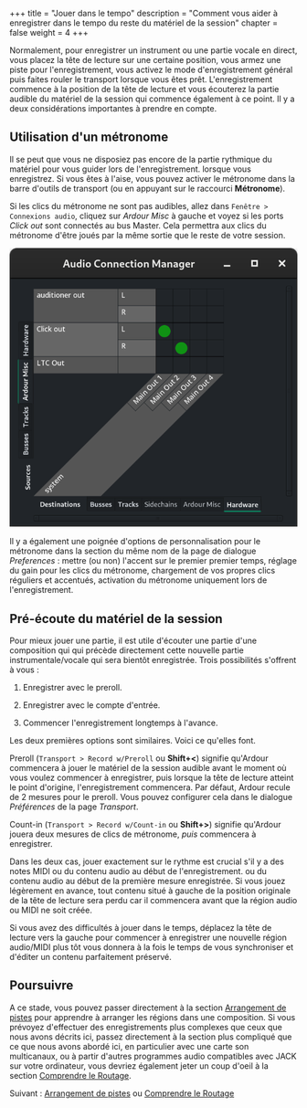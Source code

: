 +++
title = "Jouer dans le tempo"
description = "Comment vous aider à enregistrer dans le tempo du reste du matériel de la session"
chapter = false
weight = 4
+++

Normalement, pour enregistrer un instrument ou une partie vocale en direct, vous placez la tête de lecture sur une certaine position, vous armez une piste pour l'enregistrement, vous activez le mode d'enregistrement général puis faites rouler le transport lorsque vous êtes prêt. L'enregistrement commence à la position de la tête de lecture et vous écouterez la partie audible du matériel de la session qui commence également à ce point.
Il y a deux considérations importantes à prendre en compte.

## Utilisation d'un métronome

Il se peut que vous ne disposiez pas encore de la partie rythmique du matériel pour vous guider lors de l'enregistrement.
lorsque vous enregistrez. Si vous êtes à l'aise, vous pouvez activer le métronome dans la barre d'outils de transport (ou en appuyant sur le raccourci **Métronome**).

Si les clics du métronome ne sont pas audibles, allez dans `Fenêtre > Connexions audio`, cliquez sur _Ardour Misc_ à gauche et voyez si les ports _Click out_ sont connectés au bus Master. Cela permettra aux clics du métronome d'être joués par la même sortie que le reste de votre session.

![Ports de sortie de clics connectés au bus maître](en/click-out-ports.png?width=40vw)

Il y a également une poignée d'options de personnalisation pour le métronome dans la section du même nom de la page de dialogue _Preferences_ : mettre (ou non) l'accent sur le premier premier temps, réglage du gain pour les clics du métronome, chargement de vos propres clics réguliers et accentués, activation du métronome uniquement lors de l'enregistrement.

## Pré-écoute du matériel de la session

Pour mieux jouer une partie, il est utile d'écouter une partie d'une composition qui qui précède directement cette nouvelle partie instrumentale/vocale qui sera bientôt enregistrée.
Trois possibilités s'offrent à vous :

1. Enregistrer avec le preroll.

2. Enregistrer avec le compte d'entrée.

3. Commencer l'enregistrement longtemps à l'avance.

Les deux premières options sont similaires. Voici ce qu'elles font.

Preroll (`Transport > Record w/Preroll` ou **Shift+<**) signifie qu'Ardour commencera à jouer le matériel de la session audible avant le moment où vous voulez commencer à enregistrer, puis lorsque la tête de lecture atteint le point d'origine, l'enregistrement commencera. Par défaut, Ardour recule de 2 mesures pour le preroll. Vous pouvez configurer cela dans le dialogue _Préférences_ de la page _Transport_.

Count-in (`Transport > Record w/Count-in` ou **Shift+>**) signifie qu'Ardour jouera deux mesures de clics de métronome, _puis_ commencera à enregistrer.

Dans les deux cas, jouer exactement sur le rythme est crucial s'il y a des notes MIDI ou du contenu audio au début de l'enregistrement.
ou du contenu audio au début de la première mesure enregistrée. Si vous jouez légèrement en avance, tout contenu situé à gauche de la position originale de la tête de lecture sera perdu car il commencera avant que la région audio ou MIDI ne soit créée.

Si vous avez des difficultés à jouer dans le temps, déplacez la tête de lecture vers la gauche pour commencer à enregistrer une nouvelle région audio/MIDI plus tôt vous donnera à la fois le temps de vous synchroniser et d'éditer un contenu parfaitement préservé.

<!-- ## TODO : correction de la latence ??? -->

## Poursuivre

A ce stade, vous pouvez passer directement à la section [Arrangement de pistes](../../editing-sessions/arranging-tracks/) pour apprendre à arranger les régions dans une composition. Si vous prévoyez d'effectuer des enregistrements plus complexes que ceux que nous avons décrits ici, passez directement à la section plus compliqué que ce que nous avons abordé ici, en particulier avec une carte son multicanaux, ou à partir d'autres programmes audio compatibles avec JACK sur votre ordinateur, vous devriez également jeter un coup d'oeil à la section [Comprendre le Routage](../understanding-routing).

Suivant : [Arrangement de pistes](../../editing-sessions/arranging-tracks/) ou [Comprendre le Routage](../understanding-routing)